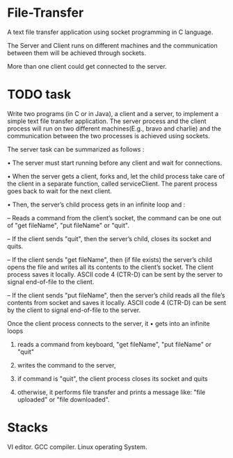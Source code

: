 # File-Transfer
A text file transfer application using socket programming in C language.

The Server and Client runs on different machines and the communication between them will be achieved through sockets.

More than one client could get connected to the server.

# TODO task
Write two programs (in C or in Java), a client and a server, to implement a simple text file
transfer application. The server process and the client process will run on two different machines(E.g., bravo and charlie) and the communication between the two processes is achieved
using sockets.

The server task can be summarized as follows :

• The server must start running before any client and wait for connections.

• When the server gets a client, forks and, let the child process take care of the client in a
separate function, called serviceClient. The parent process goes back to wait for the next
client.

• Then, the server’s child process gets in an infinite loop and :

– Reads a command from the client’s socket, the command can be one out of "get
fileName", "put fileName" or "quit".

– If the client sends "quit", then the server’s child, closes its socket and quits.

– If the client sends "get fileName", then (if file exists) the server’s child opens the file
and writes all its contents to the client’s socket. The client process saves it locally.
ASCII code 4 (CTR-D) can be sent by the server to signal end-of-file to the client.

– If the client sends "put fileName", then the server’s child reads all the file’s contents
from socket and saves it locally. ASCII code 4 (CTR-D) can be sent by the client to
signal end-of-file to the server.

Once the client process connects to the server, it
• gets into an infinite loops

1. reads a command from keyboard, "get fileName", "put fileName" or "quit"

2. writes the command to the server,

3. if command is "quit", the client process closes its socket and quits

4. otherwise, it performs file transfer and prints a message like: "file uploaded" or "file
downloaded".

# Stacks
VI editor.
GCC compiler.
Linux operating System.
